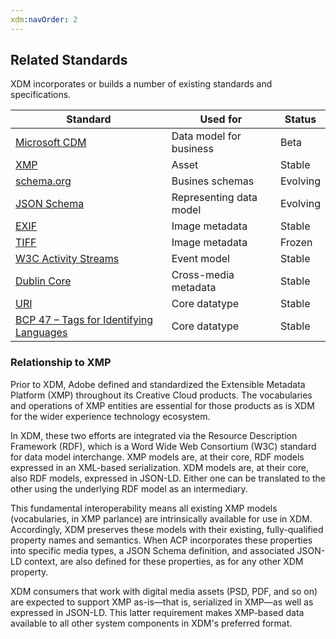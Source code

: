 ```yaml
---
xdm:navOrder: 2
---
```

## Related Standards

XDM incorporates or builds a number of existing standards and specifications.

Standard | Used for | Status
--- | --- | ---
[Microsoft CDM](https://docs.microsoft.com/en-us/common-data-service/entity-reference/common-data-model) | Data model for business | Beta
[XMP](http://www.adobe.com/products/xmp.html) | Asset | Stable
[schema.org](http://schema.org) | Busines schemas | Evolving
[JSON Schema](http://json-schema.org) | Representing data model | Evolving
[EXIF](http://www.exif.org) | Image metadata | Stable
[TIFF](https://www.iso.org/standard/34342.html) | Image metadata | Frozen
[W3C Activity Streams](https://www.w3.org/TR/activitystreams-core/) | Event model | Stable |
[Dublin Core](http://dublincore.org/) | Cross-media metadata | Stable
[URI](https://www.ietf.org/rfc/rfc3986.txt) | Core datatype | Stable
[BCP 47 – Tags for Identifying Languages](https://tools.ietf.org/html/bcp47) | Core datatype | Stable

### Relationship to XMP

Prior to XDM, Adobe defined and standardized the Extensible Metadata Platform (XMP) throughout its Creative Cloud products.
The vocabularies and operations of XMP entities are essential for those products as is XDM for the wider experience technology ecosystem.

In XDM, these two efforts are integrated via the Resource Description Framework (RDF), which is a Word Wide Web Consortium (W3C) standard for data model interchange. 
XMP models are, at their core, RDF models expressed in an XML-based serialization. 
XDM models are, at their core, also RDF models, expressed in JSON-LD. 
Either one can be translated to the other using the underlying RDF model as an intermediary. 

This fundamental interoperability means all existing XMP models (vocabularies, in XMP parlance) are intrinsically available for use in XDM. 
Accordingly, XDM preserves these models with their existing, fully-qualified property names and semantics. 
When ACP incorporates these properties into specific media types, a JSON Schema definition, and associated JSON-LD context, are also defined for these properties, as for any other XDM property. 

XDM consumers that work with digital media assets (PSD, PDF, and so on) are expected to support XMP as-is—that is, serialized in XMP—as well as expressed in JSON-LD. This latter requirement makes XMP-based data available to all other system components in XDM's preferred format. 
